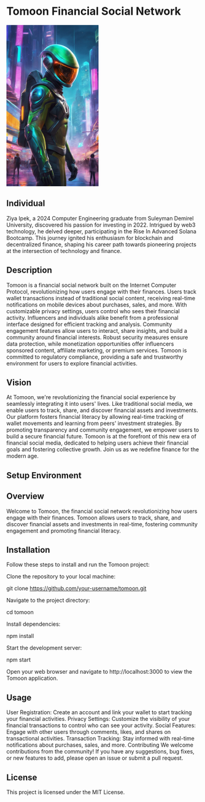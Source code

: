 # Tomoon Financial Social Network

![Logo](https://github.com/ziyaipek/tomoon/blob/main/logo.png)

## Individual

Ziya Ipek, a 2024 Computer Engineering graduate from Suleyman Demirel University, discovered his passion for investing in 2022. Intrigued by web3 technology, he delved deeper, participating in the Rise In Advanced Solana Bootcamp. This journey ignited his enthusiasm for blockchain and decentralized finance, shaping his career path towards pioneering projects at the intersection of technology and finance.

## Description

Tomoon is a financial social network built on the Internet Computer Protocol, revolutionizing how users engage with their finances. Users track wallet transactions instead of traditional social content, receiving real-time notifications on mobile devices about purchases, sales, and more. With customizable privacy settings, users control who sees their financial activity. Influencers and individuals alike benefit from a professional interface designed for efficient tracking and analysis. Community engagement features allow users to interact, share insights, and build a community around financial interests. Robust security measures ensure data protection, while monetization opportunities offer influencers sponsored content, affiliate marketing, or premium services. Tomoon is committed to regulatory compliance, providing a safe and trustworthy environment for users to explore financial activities.

## Vision

At Tomoon, we're revolutionizing the financial social experience by seamlessly integrating it into users' lives. Like traditional social media, we enable users to track, share, and discover financial assets and investments. Our platform fosters financial literacy by allowing real-time tracking of wallet movements and learning from peers' investment strategies. By promoting transparency and community engagement, we empower users to build a secure financial future. Tomoon is at the forefront of this new era of financial social media, dedicated to helping users achieve their financial goals and fostering collective growth. Join us as we redefine finance for the modern age.

## Setup Environment

## Overview
Welcome to Tomoon, the financial social network revolutionizing how users engage with their finances. Tomoon allows users to track, share, and discover financial assets and investments in real-time, fostering community engagement and promoting financial literacy.

## Installation
Follow these steps to install and run the Tomoon project:

Clone the repository to your local machine:

git clone https://github.com/your-username/tomoon.git

Navigate to the project directory:

cd tomoon

Install dependencies:

npm install

Start the development server:

npm start

Open your web browser and navigate to http://localhost:3000 to view the Tomoon application.

## Usage

User Registration: Create an account and link your wallet to start tracking your financial activities.
Privacy Settings: Customize the visibility of your financial transactions to control who can see your activity.
Social Features: Engage with other users through comments, likes, and shares on transactional activities.
Transaction Tracking: Stay informed with real-time notifications about purchases, sales, and more.
Contributing
We welcome contributions from the community! If you have any suggestions, bug fixes, or new features to add, please open an issue or submit a pull request.

## License
This project is licensed under the MIT License.
